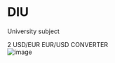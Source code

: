 # DIU
University subject

2 USD/EUR EUR/USD CONVERTER <br>
![image](https://user-images.githubusercontent.com/57395146/134368714-098ae0fa-ff4b-4241-947f-cde37a371675.png)
